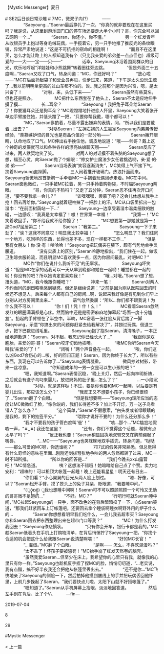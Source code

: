 <br/><br/>【Mystic Messenger】夏日<br/><br/># SE2后日谈日常沙雕 # 7MC，微双子向(?)　 　　—— 　　 　　“Saeyoung...”Saeran最后挣扎了一次，“你真的就非要现在在这里买吗？我是说，从这里到游乐园门口的停车场还要走大半个小时？哥，你完全可以回去网购一个...” 　　 　　“Saeran，你还小，你不懂。” 　　 　　另一个红发青年从收银员手上抱过等身毛绒玩偶，一手揽着它，另一只手地推了推反光的条纹眼镜，异常严肃地说道：“这是不可抗拒的宿命的相逢啊！ 　　 　　“而且不在这里买，怎么才能让路上的人都知道我有个（只比我亲爱的弟弟差一点点但也）超级可爱的——大——宝——贝——” 　　 　　话毕，Saeyoung沐浴着围观群众的目光，欢乐地哼起“洋娃娃和小熊跳舞”转着圈往旁边跳。 　　 　　“但是外面三十五度啊...”Saeran又叹了口气，转身问道：“MC，你还好吗？” 　　 　　“放心啦——”MC在后面拎起袋子和营业员再见，快步过来，笑道，“下午是太久没玩生疏了...我以前明明坐更高的过山车都不怕的。诶...我之前那个是因为兴奋，嗯，是太兴奋了！ 　　 　　“对啦，来，头低下来——” 　　 　　Saeran虽然有些莫名，但也还是照办。 　　 　　MC把什么东西套在了他头上，Saeran不太适应地伸手摸了摸... 　　 　　长...耳朵？ 　　 　　“Saeyoung！我把兔子耳朵给Saeran了！你要猫耳朵还是狗耳朵？”MC蹬蹬蹬地扑进恋人怀里，Saeyoung大笑着张开单边手臂接住她，并低头蹭了一把，“只要你帮我戴，哪个都可以！” 　　 　　“MC，”Saeran斟酌着，尽量不露出嫌弃的表情，问，“所以我们是要戴着...出去？” 　　 　　“对哒Saeran！”左拥右抱的人生赢家Saeyoung向弟弟传授经验，“羡慕嫉妒恨的目光也是商品价值的一部分哟——” 　　 　　Saeran撇开眼睛，认命地叹了口气。MC伸出右手挽住他，调皮地说道：“哦——帅哥？戴上这个神奇的发箍就可以和各种各样的漂亮姑娘聊天哦——” 　　 　　Saeran反应了过来，两人默契地笑了笑。 　　 　　对两人的对话摸不着头脑的Saeyoung想了想，福至心灵，向Saeran抛了个媚眼：“修女护士魔法少女任君挑选哟，亲·爱·的·弟·弟——” 　　 　　Saeran当场表演“笑容逐渐消失”，MC笑得上气不接下气，扶着Saeyoung直跺脚。 　　 　　三人闹着推开玻璃门，热浪扑面而来。Saeyoung骄傲地昂首挺胸一手牵着MC一手抱着玩偶阔步走着。MC在中间。Saeran面色微红，一只手被MC拉着，另一只手拎着购物袋，不时瞄Saeyoung两眼。 　　 　　“哥，你真的不热吗？”又走了五分钟，Saeran忍不住再次开口问道，“要不要我拿一会儿？” 　　 　　“诶嘿嘿嘿，羡慕了吧？这会儿休想从我手上抢！回去再给你。”Saeyoung就着短袖抹了一把脸上的汗。MC从口袋里拆出一包湿巾：“在前面树荫站一下...” 　　 　　Saeyoung一边享受着湿巾温柔细致的触碰，一边感叹：“我真是太幸福了！嗷！世界第一幸福！” 　　 　　“我第一！”MC笑着收回手，“你不给我就不给你擦了！” 　　 　　“MC想要第一那她就是第一！那God7屈居第二！” 　　 　　Saeran：“我第二。” 　　 　　Saeyoung一下子来劲了：“诶？这我不同意哎！明显我比较幸福！” 　　 　　“怎么明显了？我们住同一个地方，吃同样的东西，长得也差不多，现在一样都不工作...” 　　 　　“但是我有女朋友！你·没·有！哈哈哈！”Saeyoung把玩偶夹在腋下，颇有气势地单手叉腰道。 　　 　　“没有实质上的区别，”Saeran冷静地指出，“我们住在一起，做饭卫生晾衣服轮流，而且明显MC喜欢我多一点，因为你房间最乱。对吧MC？” 　　 　　MC作“你们在说什么我听不见”的无辜状。 　　 　　Saeyoung坏笑道：“但是MC在家的话我可以一天从早到晚都和她在一起哟！睡觉都在一起的哟！你没有的吧？所以她肯定更喜欢我！” 　　 　　“哦...对哦。”Saeran想了想，扭头道，“MC，我今晚跟你睡吧？” 　　 　　神来一笔！ 　　 　　Saeran对两人不约而同的剧烈咳嗽感到疑惑，但还是继续说道：“之前是因为刚从医院回去的时候还不想见人，后来每个人都有自己的房间...啊，说起来我好像是有见到你们早上分别从对方房间里出来...” 　　 　　语气忽然委屈：“所以...你们都不跟我说！为什么我不可以！ 　　 　　“你！们！凭！什！么！” 　　 　　MC看着Saeran忽然发红的眼圈满满都是心疼。然而脑中还是是密密麻麻地弹幕起“场面一度十分尴尬”。抬起的手臂顿在了半空中。半晌，MC窘着一张红脸从背后踹了一脚Saeyoung，示意“你搞出来的问题你赶紧去给我解决了”，并捞过玩偶，倒退三步，把下巴戳进绒毛里。 　　 　　Saeyoung抱了抱Saeran，清清嗓子，一本正经地道歉道：“Saeran，对不起，我忘记你已经长大了...” 　　 　　“我跟你是双胞胎，亲爱的哥·哥！”Saeran咬牙切齿地插嘴。 　　 　　“嗷MC你听Saeran今天叫我'亲爱的'了！” 　　 　　“闭嘴！”两个声音叠在一起。 　　 　　“唉，你们这么凶God7会伤心的...咳，好的回归正题！Saeran，因为你终于长大了，所以有些东西，我现在可以告诉你了...”Saeyoung表情凝重。 　　 　　微风掠过树影，带来一丝凉意。 　　 　　“你知道成年的一男一女是可以生小孩的吧？” 　　 　　“嗯，我知道啊。”Saeran表情沉稳，“晚上关灯，然后一起向神明祈祷，之后就会有送子鸟叼来婴儿，放进妈妈的肚子里...怎么了？” 　　 　　...一小段沉默。 　　 　　“对哒，就是这样哒！不过，要是你也要和MC一起睡，以后要是有婴儿出生，那应该怎么分？” 　　 　　“我反正又不想要小孩子，你已经很烦了...”Saeran翻了个白眼。 　　 　　“但是我想要啊——”Saeyoung理所应当的态度让MC微微红了脸，“像你说的，我们长得差不多？加上不开灯，万一送子鸟看错人了怎么办？” 　　 　　“这个简单，”Saeran不假思索，“白头发或者绿眼睛的是我的，剩下的抽签平分。” 　　 　　“喂你才说好不要的！为什么还分那么多！” 　　 　　“我才不要我的孩子管白痴叫'爸'！” 　　 　　“咳...那个...”MC尴尬地假咳一声，“ㅍ_ㅍ) 我还在这里？ 　　 　　“还有，你们不觉得这个话题，稍微有点太早了吗？” 　　 　　“反正我也要！”Saeran稍显固执地双臂交叉在胸前绷起了嘴唇。 　　 　　“...MC——”Saeyoung也笑眯眯地双手插兜，转身问道，“哒哒——那么可爱的MC呀，你选谁呢？” 　　 　　707式的假笑非常熟悉，但总觉得有什么奇怪的意味在里面...刚刚还剑拔弩张地争吵的两人忽然都转了过来，MC一时不知所措。 　　 　　“所以你的回答是...” 　　 　　“我们今晚去xx山露营吧！”MC情急道。 　　 　　咦？这想法不错哦！她暗暗给自己点了个赞。卖力地安利：“超棒的！可以租顶大帐篷一起睡！晚上还能看星星！明天还有日出... 　　 　　“你们看？”小心翼翼的目光从两人脸上划过。 　　 　　“嗯...好像，可以？”Saeran松开手臂，摸了摸头上的兔子耳朵，眨眼道，“我要睡中间。” 　　 　　“(ुŏ̥̥̥̥םŏ̥̥̥̥) ु我也想睡中间啊！Saeran可不可以照顾照顾一个可怜又无助的哥哥微不足道的...” 　　 　　“不好。MC？” 　　 　　“行吧行吧就Saeran睡中间，”MC拉起Saeyoung的一只手，面不改色的在背后暗暗掐了一下，向Saeran笑道，“那我们赶紧回车上订帐篷吧，还要回去拿个睡袋啊睡衣啊野外用的炉子什么的... 　　 　　“Saeran你想想看明早我们吃什么，一会儿我去超市买？Saeyoung你和Saeran回去把东西整理出来在超市门口等我？” 　　 　　“MC！为什么打发我回去！”Saeyoung作悲愤状。 　　 　　“只有你会开车，银行卡都是我的。”MC趁Saeran低着头在手机上打购物清单，在背后悄悄拧了Saeyoung一把，“你找个合适的机会把这什么给我跟Saeran说清楚啊喂！” 　　 　　“好的MC长官！ ” 　　 　　“...混蛋。”MC翻了个白眼。 　　 　　“是啊—— 怎么，不喜欢混蛋吗？” 　　 　　“太不乖了！坏孩子要被惩罚！”MC抬手崩了红发天然卷的脑壳。 　　 　　“虽然我爱Saeran...但至少在床上，我希望你的心里只有我，就像我的心里只有你一样。”Saeyoung也趁机反手捏了捏MC的脸，悄悄叨叨道，“...老实说，我有点醋，搞不好半夜我还会把他从帐篷里丢出去。” 　　 　　“还不是你...”MC飞快地亲了Saeyoung的侧脸一下，然后拍掉他摸到腰线上的手并把玩偶丢回他怀里，上前几步挽起了Saeran，“我们要快点儿啦，太阳下山就不好搭帐篷了。” 　　 　　“嗯知道了。”Saeran从手机屏幕上抬眼，淡淡地回答道。 　　 　　然后左手别在背后，比了个V。 　　 —fin—<br/><br/>2019-07-04<br/><br/>8<br/><br/>29<br/><br/>#Mystic Messenger<br/><br/>< 上一篇<br/><br/>